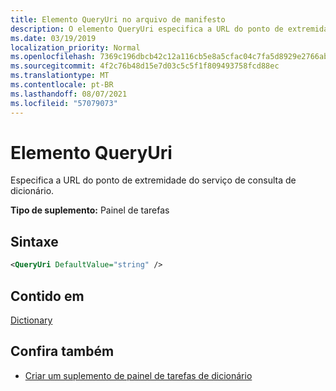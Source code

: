 ```yaml
---
title: Elemento QueryUri no arquivo de manifesto
description: O elemento QueryUri especifica a URL do ponto de extremidade do serviço de consulta de dicionário.
ms.date: 03/19/2019
localization_priority: Normal
ms.openlocfilehash: 7369c196dbcb42c12a116cb5e8a5cfac04c7fa5d8929e2766ab5b2a16f6e4593
ms.sourcegitcommit: 4f2c76b48d15e7d03c5c5f1f809493758fcd88ec
ms.translationtype: MT
ms.contentlocale: pt-BR
ms.lasthandoff: 08/07/2021
ms.locfileid: "57079073"
---
```

# <a name="queryuri-element"></a>Elemento QueryUri

Especifica a URL do ponto de extremidade do serviço de consulta de dicionário.

**Tipo de suplemento:** Painel de tarefas

## <a name="syntax"></a>Sintaxe

```XML
<QueryUri DefaultValue="string" />
```

## <a name="contained-in"></a>Contido em

[Dictionary](dictionary.md)

## <a name="see-also"></a>Confira também

- [Criar um suplemento de painel de tarefas de dicionário](../../word/dictionary-task-pane-add-ins.md)
